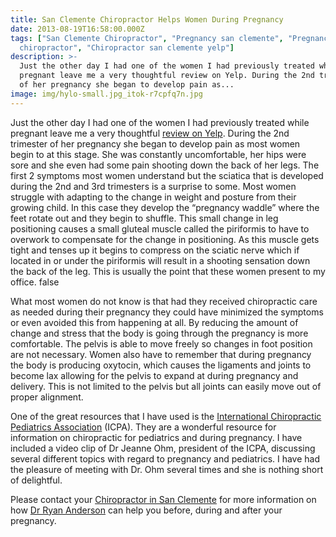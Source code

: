 ```yaml
---
title: San Clemente Chiropractor Helps Women During Pregnancy
date: 2013-08-19T16:58:00.000Z
tags: ["San Clemente Chiropractor", "Pregnancy san clemente", "Pregnancy
  chiropractor", "Chiropractor san clemente yelp"]
description: >-
  Just the other day I had one of the women I had previously treated while
  pregnant leave me a very thoughtful review on Yelp. During the 2nd trimester
  of her pregnancy she began to develop pain as...
image: img/hylo-small.jpg_itok-r7cpfq7n.jpg
---
```

Just the other day I had one of the women I had previously treated while pregnant leave me a very thoughtful [review on Yelp](http://www.yelp.com/biz/trestles-chiropractic-san-clemente#hrid:lCchQR5dda9OUBN0zJAmew "yelp review"). During the 2nd trimester of her pregnancy she began to develop pain as most women begin to at this stage. She was constantly uncomfortable, her hips were sore and she even had some pain shooting down the back of her legs. The first 2 symptoms most women understand but the sciatica that is developed during the 2nd and 3rd trimesters is a surprise to some. Most women struggle with adapting to the change in weight and posture from their growing child. In this case they develop the “pregnancy waddle” where the feet rotate out and they begin to shuffle. This small change in leg positioning causes a small gluteal muscle called the piriformis to have to overwork to compensate for the change in positioning. As this muscle gets tight and tenses up it begins to compress on the sciatic nerve which if located in or under the piriformis will result in a shooting sensation down the back of the leg. This is usually the point that these women present to my office. false

What most women do not know is that had they received chiropractic care as needed during their pregnancy they could have minimized the symptoms or even avoided this from happening at all. By reducing the amount of change and stress that the body is going through the pregnancy is more comfortable. The pelvis is able to move freely so changes in foot position are not necessary. Women also have to remember that during pregnancy the body is producing oxytocin, which causes the ligaments and joints to become lax allowing for the pelvis to expand at during pregnancy and delivery. This is not limited to the pelvis but all joints can easily move out of proper alignment.

One of the great resources that I have used is the [International Chiropractic Pediatrics Association](http://icpa4kids.com/index.php "ICPA") (ICPA). They are a wonderful resource for information on chiropractic for pediatrics and during pregnancy. I have included a video clip of Dr Jeanne Ohm, president of the ICPA, discussing several different topics with regard to pregnancy and pediatrics. I have had the pleasure of meeting with Dr. Ohm several times and she is nothing short of delightful.

Please contact your [Chiropractor in San Clemente](http://www.trestleschiropractic.com/ "Chiropractor in San Clemente") [](../index.html "Trestles Chiropractic")for more information on how [Dr Ryan Anderson](http://www.trestleschiropractic.com/meet-doctor "Dr Ryan Anderson") can help you before, during and after your pregnancy.